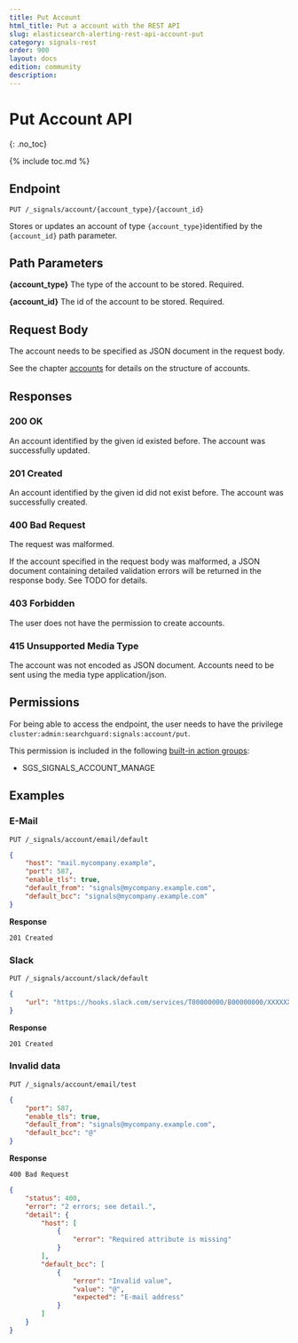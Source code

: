 ```yaml
---
title: Put Account
html_title: Put a account with the REST API
slug: elasticsearch-alerting-rest-api-account-put
category: signals-rest
order: 900
layout: docs
edition: community
description: 
---
```


<!--- Copyright 2020 floragunn GmbH -->

# Put Account API
{: .no_toc}

{% include toc.md %}



## Endpoint

```
PUT /_signals/account/{account_type}/{account_id}
```

Stores or updates an account of type `{account_type}`identified by the `{account_id}` path parameter. 

## Path Parameters

**{account_type}** The type of the account to be stored. Required.

**{account_id}** The id of the account to be stored. Required.

## Request Body

The account needs to be specified as JSON document in the request body. 

See the chapter [accounts](accounts.md) for details on the structure of accounts.

## Responses

### 200 OK

An account identified by the given id existed before. The account was successfully updated.

### 201 Created

An account identified by the given id did not exist before. The account was successfully created.

### 400 Bad Request

The request was malformed. 

If the account specified in the request body was malformed, a JSON document containing detailed validation errors will be returned in the response body. See TODO for details.


### 403 Forbidden

The user does not have the permission to create accounts. 


### 415 Unsupported Media Type

The account was not encoded as JSON document. Accounts need to be sent using the media type application/json.


## Permissions

For being able to access the endpoint, the user needs to have the privilege `cluster:admin:searchguard:signals:account/put`.

This permission is included in the following [built-in action groups](security_permissions.md):

* SGS\_SIGNALS\_ACCOUNT\_MANAGE

## Examples

### E-Mail 

```
PUT /_signals/account/email/default
```
```json
{
    "host": "mail.mycompany.example",
    "port": 587,
    "enable_tls": true,
    "default_from": "signals@mycompany.example.com",
    "default_bcc": "signals@mycompany.example.com"
}
```

**Response**

```
201 Created
```


### Slack

```
PUT /_signals/account/slack/default
```
```json
{
    "url": "https://hooks.slack.com/services/T00000000/B00000000/XXXXXXXXXXXXXXXXXXXXXXXX"
}
```


**Response**

```
201 Created
```

### Invalid data

```
PUT /_signals/account/email/test
```
```json
{
    "port": 587,
    "enable_tls": true,
    "default_from": "signals@mycompany.example.com",
    "default_bcc": "@"
}
```

**Response**

```
400 Bad Request
```

```json
{
    "status": 400,
    "error": "2 errors; see detail.",
    "detail": {
        "host": [
            {
                "error": "Required attribute is missing"
            }
        ],
        "default_bcc": [
            {
                "error": "Invalid value",
                "value": "@",
                "expected": "E-mail address"
            }
        ]
    }
}
```

